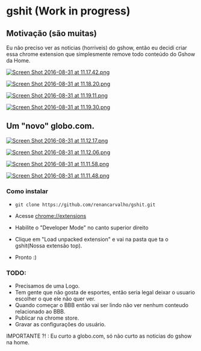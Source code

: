 # gshit (Work in progress)

## Motivação (são muitas)

Eu não preciso ver as noticias (horriveis) do gshow, então eu decidi criar essa chrome extension que simplesmente remove todo conteúdo do Gshow da Home.

[![Screen Shot 2016-08-31 at 11.17.42.png](https://s18.postimg.org/4kk3o09kp/Screen_Shot_2016_08_31_at_11_17_42.png)](https://postimg.org/image/ncvyrl5yt/)

[![Screen Shot 2016-08-31 at 11.18.20.png](https://s21.postimg.org/g9ga0z987/Screen_Shot_2016_08_31_at_11_18_20.png)](https://postimg.org/image/j3jfefbeb/)

[![Screen Shot 2016-08-31 at 11.19.11.png](https://s9.postimg.org/ot01im55b/Screen_Shot_2016_08_31_at_11_19_11.png)](https://postimg.org/image/5b5e2o87f/)

[![Screen Shot 2016-08-31 at 11.19.30.png](https://s13.postimg.org/h194eretz/Screen_Shot_2016_08_31_at_11_19_30.png)](https://postimg.org/image/it239ny6r/)



## Um "novo" globo.com.

  [![Screen Shot 2016-08-31 at 11.12.17.png](https://s22.postimg.org/h2hq3kphd/Screen_Shot_2016_08_31_at_11_12_17.png)](https://postimg.org/image/b1k16i2v1/)

 [![Screen Shot 2016-08-31 at 11.12.06.png](https://s13.postimg.org/och2xo28n/Screen_Shot_2016_08_31_at_11_12_06.png)](https://postimg.org/image/zc2a99snn/)

 [![Screen Shot 2016-08-31 at 11.11.58.png](https://s18.postimg.org/wp1n0t1dl/Screen_Shot_2016_08_31_at_11_11_58.png)](https://postimg.org/image/hgbpn17p1/)

 [![Screen Shot 2016-08-31 at 11.11.48.png](https://s21.postimg.org/w3a85p9br/Screen_Shot_2016_08_31_at_11_11_48.png)](https://postimg.org/image/9rcfcba7n/)


### Como instalar

- `git clone https://github.com/renancarvalho/gshit.git`

- Acesse [chrome://extensions](chrome://extensions)

- Habilite o "Developer Mode" no canto superior direito

- Clique em "Load unpacked extension" e vai na pasta que ta o gshit(Nossa extensão top).

- Pronto :)

### TODO:

  - Precisamos de uma Logo.
  - Tem gente que não gosta de esportes, então seria legal deixar o usuario escolher o que ele não quer ver.
  - Quando começar o BBB então vai ser lindo não ver nenhum conteudo relacionado ao BBB.
  - Publicar na chrome store.
  - Gravar as configurações do usuário.


IMPORTANTE ?! : Eu curto a globo.com, só não curto as noticias do gshow na home.
